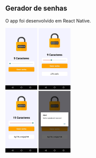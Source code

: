 <h2>Gerador de senhas</h2>

<p>O app foi desenvolvido em React Native.</p>

<div float="left">
	<img src="src/assets/img-3.jpeg" width="100">
	<img src="src/assets/img-2.jpeg" width="100">
</div>

<div float="left">
	<img src="src/assets/img-1.jpeg" width="100">
	<img src="src/assets/img-4.jpeg" width="100">
</div>
